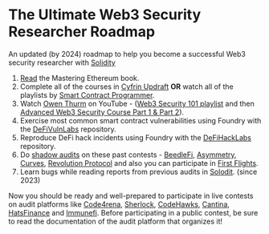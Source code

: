 # The Ultimate Web3 Security Researcher Roadmap
An updated (by 2024) roadmap to help you become a successful Web3 security researcher with [Solidity](https://docs.soliditylang.org/)

1. [Read](https://cypherpunks-core.github.io/ethereumbook) the Mastering Ethereum book.
2. Complete all of the courses in [Cyfrin Updraft](https://updraft.cyfrin.io) **OR** watch all of the playlists by [Smart Contract Programmer](https://www.youtube.com/@smartcontractprogrammer).
4. Watch [Owen Thurm](https://www.youtube.com/@0xOwenThurm) on YouTube - ([Web3 Security 101 playlist](https://www.youtube.com/watch?v=oIoozgIl4pw&list=PLTJasqY2MI_8XWRY3Ovw39DEkunIyPJUt) and then [Advanced Web3 Security Course Part 1 & Part 2](https://youtube.com/playlist?list=PLWdUkQu4ts19wkfWmoT7NkB2l3M03P1r3&si=NX1Divi1Jukhnmjg)).
5. Exercise most common smart contract vulnerabilities using Foundry with the [DeFiVulnLabs](https://github.com/SunWeb3Sec/DeFiVulnLabs) repository.
6. Reproduce DeFi hack incidents using Foundry with the [DeFiHackLabs](https://github.com/SunWeb3Sec/DeFiHackLabs) repository.
7. Do [shadow audits](https://x.com/xb0g0/status/1791716298918965401) on these past contests - [BeedleFi](https://www.codehawks.com/contests/clkbo1fa20009jr08nyyf9wbx), [Asymmetry](https://github.com/code-423n4/2023-03-asymmetry), [Curves](https://github.com/code-423n4/2024-01-curves), [Revolution Protocol](https://github.com/code-423n4/2023-12-revolutionprotocol) and also you can participate in [First Flights](https://www.codehawks.com/first-flights).
8. Learn bugs while reading reports from previous audits in [Solodit](https://solodit.xyz/). (since 2023)

Now you should be ready and well-prepared to participate in live contests on audit platforms like [Code4rena](https://www.code4rena.com), [Sherlock](https://audits.sherlock.xyz/), [CodeHawks](https://www.codehawks.com), [Cantina](https://www.cantina.xyz), [HatsFinance](https://app.hats.finance) and [Immunefi](https://immunefi.com/bug-bounty/). Before participating in a public contest, be sure to read the documentation of the audit platform that organizes it!
